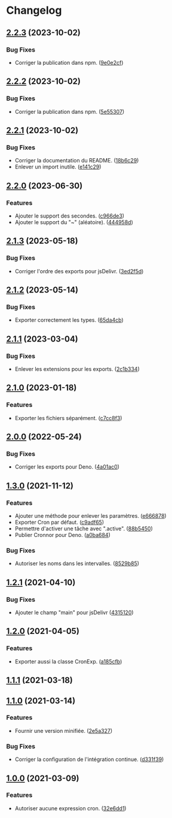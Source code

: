 # Changelog

## [2.2.3](https://github.com/regseb/cronnor/compare/v2.2.2...v2.2.3) (2023-10-02)

### Bug Fixes

- Corriger la publication dans npm. ([9e0e2cf](https://github.com/regseb/cronnor/commit/9e0e2cfbc9bcea5101b4f29797f0c22813bbd204))

## [2.2.2](https://github.com/regseb/cronnor/compare/v2.2.1...v2.2.2) (2023-10-02)

### Bug Fixes

- Corriger la publication dans npm. ([5e55307](https://github.com/regseb/cronnor/commit/5e55307594a31062ec48a94498fe6cba40af298e))

## [2.2.1](https://github.com/regseb/cronnor/compare/v2.2.0...v2.2.1) (2023-10-02)

### Bug Fixes

- Corriger la documentation du README. ([18b6c29](https://github.com/regseb/cronnor/commit/18b6c2939ff7ade7eff2d67580140c1b7daf7b8c))
- Enlever un import inutile. ([e141c29](https://github.com/regseb/cronnor/commit/e141c294a574581fb4d58529712fb28bc5ecbef6))

## [2.2.0](https://github.com/regseb/cronnor/compare/v2.1.3...v2.2.0) (2023-06-30)

### Features

- Ajouter le support des secondes. ([c966de3](https://github.com/regseb/cronnor/commit/c966de3a3fefaba78fa51cdbfed3066fcd0b3570))
- Ajouter le support du "~" (aléatoire). ([444958d](https://github.com/regseb/cronnor/commit/444958d59daa2ffed356487b11d31163289782c9))

## [2.1.3](https://github.com/regseb/cronnor/compare/v2.1.2...v2.1.3) (2023-05-18)

### Bug Fixes

- Corriger l'ordre des exports pour jsDelivr. ([3ed2f5d](https://github.com/regseb/cronnor/commit/3ed2f5d24dbfe6ad6bfeced23ff11cb2ca52b0ad))

## [2.1.2](https://github.com/regseb/cronnor/compare/v2.1.1...v2.1.2) (2023-05-14)

### Bug Fixes

- Exporter correctement les types. ([65da4cb](https://github.com/regseb/cronnor/commit/65da4cbca344373ff6651aa2bdc6b66377cc8eaf))

## [2.1.1](https://github.com/regseb/cronnor/compare/v2.1.0...v2.1.1) (2023-03-04)

### Bug Fixes

- Enlever les extensions pour les exports. ([2c1b334](https://github.com/regseb/cronnor/commit/2c1b33444d0625683c81cca4beb6224475c4781d))

## [2.1.0](https://github.com/regseb/cronnor/compare/v2.0.0...v2.1.0) (2023-01-18)

### Features

- Exporter les fichiers séparément. ([c7cc8f3](https://github.com/regseb/cronnor/commit/c7cc8f3b1e73e7c9c4516a9668e625dabd2e0dc3))

## [2.0.0](https://github.com/regseb/cronnor/compare/v1.3.0...v2.0.0) (2022-05-24)

### Bug Fixes

- Corriger les exports pour Deno. ([4a01ac0](https://github.com/regseb/cronnor/commit/4a01ac0f69e434ba98e5b8119b2840b8d0d708e7))

## [1.3.0](https://github.com/regseb/cronnor/compare/v1.2.1...v1.3.0) (2021-11-12)

### Features

- Ajouter une méthode pour enlever les paramètres. ([e666878](https://github.com/regseb/cronnor/commit/e666878d85d9360907eeaac6468f5088cb99aaaa))
- Exporter Cron par défaut. ([c9adf65](https://github.com/regseb/cronnor/commit/c9adf658de1bf402ba282879125be563d2286d84))
- Permettre d'activer une tâche avec ".active". ([88b5450](https://github.com/regseb/cronnor/commit/88b545032f7d6224aeb7c98189212cb0190afa65))
- Publier Cronnor pour Deno. ([a0ba684](https://github.com/regseb/cronnor/commit/a0ba684bd6e38ca7b252c041fc78bfe08877518d))

### Bug Fixes

- Autoriser les noms dans les intervalles. ([8529b85](https://github.com/regseb/cronnor/commit/8529b85a1cc76b11c7d3c80bccf03ab1f0a53b9a))

## [1.2.1](https://github.com/regseb/cronnor/compare/v1.2.0...v1.2.1) (2021-04-10)

### Bug Fixes

- Ajouter le champ "main" pour jsDelivr ([4315120](https://github.com/regseb/cronnor/commit/4315120bb3c3e58f9bf6e4d85d50df2a635c84f9))

## [1.2.0](https://github.com/regseb/cronnor/compare/v1.1.1...v1.2.0) (2021-04-05)

### Features

- Exporter aussi la classe CronExp. ([a185cfb](https://github.com/regseb/cronnor/commit/a185cfb4d169466ed318e0afd2b437c25d72a517))

## [1.1.1](https://github.com/regseb/cronnor/compare/v1.1.0...v1.1.1) (2021-03-18)

## [1.1.0](https://github.com/regseb/cronnor/compare/v1.0.0...v1.1.0) (2021-03-14)

### Features

- Fournir une version minifiée. ([2e5a327](https://github.com/regseb/cronnor/commit/2e5a3279575c1f611043d81e5cd98d645f2451c0))

### Bug Fixes

- Corriger la configuration de l'intégration continue. ([d331f39](https://github.com/regseb/cronnor/commit/d331f3951c3736525e00490dd7d5c88217d931e7))

## [1.0.0](https://github.com/regseb/cronnor/compare/v0.4.0...v1.0.0) (2021-03-09)

### Features

- Autoriser aucune expression cron. ([32e6dd1](https://github.com/regseb/cronnor/commit/32e6dd19a58fdfdf02c1490625d5ca751f3267c4))
